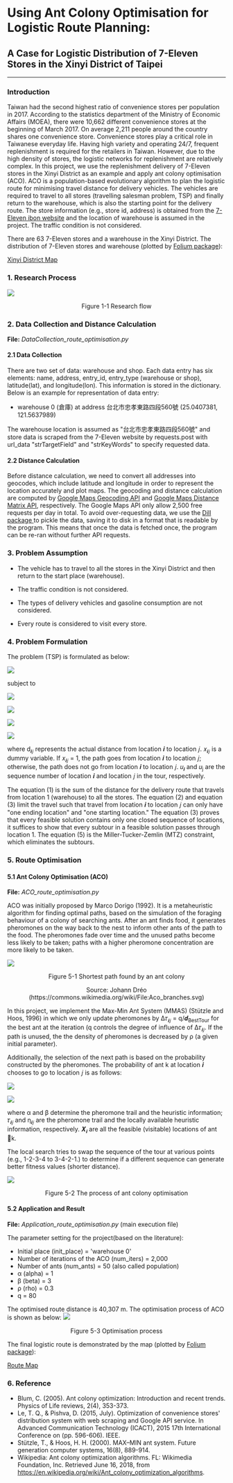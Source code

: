# Using Ant Colony Optimisation for Logistic Route Planning: #
## A Case for Logistic Distribution of 7-Eleven Stores in the Xinyi District of Taipei ##
----------
### Introduction ###
Taiwan had the second highest ratio of convenience stores per population in 2017. According to the statistics department of the Ministry of Economic Affairs (MOEA), there were 10,662 different convenience stores at the beginning of March 2017. On average 2,211 people around the country shares one convenience store. Convenience stores play a critical role in Taiwanese everyday life.
Having high variety and operating 24/7, frequent replenishment is required for the retailers in Taiwan. However, due to the high density of stores, the logistic networks for replenishment are relatively complex. In this project, we use the replenishment delivery of 7-Eleven stores in the Xinyi District as an example and apply ant colony optimisation (ACO). ACO is a population-based evolutionary algorithm to plan the logistic route for minimising travel distance for delivery vehicles. The vehicles are required to travel to all stores (travelling salesman problem, TSP) and finally return to the warehouse, which is also the starting point for the delivery route. The store information (e.g., store id, address) is obtained from the [7-Eleven ibon website](https://www.ibon.com.tw) and the location of warehouse is assumed in the project. The traffic condition is not considered.

There are 63 7-Eleven stores and a warehouse in the Xinyi District. The distribution of 7-Eleven stores and warehouse (plotted by [Folium package](http://folium.readthedocs.io/en/latest/)):

[Xinyi District Map](https://cdn.rawgit.com/linminbin/DEDA_Class_SS2018/c3d4e0c8/Min-Bin%20Lin/Route%20Optimisation/xinyi_map/index.html)

### 1. Research Process ###

![](pic/research.png)

<p align="center">
Figure 1-1 Research flow
</p>

### 2. Data Collection and Distance Calculation ###

**File:**
*DataCollection_route_optimisation.py*

#### 2.1 Data Collection ####
There are two set of data: warehouse and shop. Each data entry has six elements: name, address, entry_id, entry_type (warehouse or shop), latitude(lat), and longitude(lon). This information is stored in the dictionary. Below is an example for representation of data entry:

- warehouse 0 (倉庫) at address 台北市忠孝東路四段560號 (25.0407381, 121.5637989)

The warehouse location is assumed as "台北市忠孝東路四段560號" and store data is scraped from the 7-Eleven website by requests.post with url_data "strTargetField" and "strKeyWords" to specify requested data.

#### 2.2 Distance Calculation ####
Before distance calculation, we need to convert all addresses into geocodes, which include latitude and longitude in order to  represent the location accurately and plot maps. The geocoding and distance calculation are computed by [Google Maps Geocoding API](https://developers.google.com/maps/documentation/geocoding/start?hl=zh-tw) and [Google Maps Distance Matrix API](https://developers.google.com/maps/documentation/distance-matrix/intro?hl=zh-tw), respectively. The Google Maps API only allow  2,500 free requests per day in total. To avoid over-requesting data, we use the [Dill package ](https://pypi.org/project/dill/) to pickle the data, saving it to disk in a format that is readable by the program. This means that once the data is fetched once, the program can be re-ran without further API requests.

### 3. Problem Assumption ###
- The vehicle has to travel to all the stores in the Xinyi District and then return to the start place (warehouse).

- The traffic condition is not considered.

- The types of delivery vehicles and gasoline consumption are not considered.

- Every route is considered to visit every store.

### 4. Problem Formulation ###
The problem (TSP) is formulated as below:

![](svgs/859dd0499d602687f9c141d045454ad1.svg)

subject to

![](svgs/46883a4fb678d10d068bf9a1b40979e1.svg)

![](svgs/8adf0213d561dc9e98f8f5a4b8ba002b.svg)

![](svgs/bbea2cf60526cf83c9907b1824b1e370.svg)

![](svgs/d88243e88a0ff3f40d846c69e619e4f7.svg)

where d<sub>𝒊𝑗</sub> represents the actual distance from  location 𝒊 to location 𝑗. 𝑥<sub>𝒊𝑗</sub> is a dummy variable. If 𝑥<sub>𝒊𝑗</sub> = 1, the path goes from  location 𝒊 to location 𝑗; otherwise, the path does not go from location 𝒊 to location 𝑗. 𝑢<sub>𝒊</sub> and 𝑢<sub>j</sub>  are the sequence number of location 𝒊 and location 𝑗 in the tour, respectively.

The equation (1) is the sum of the distance for the delivery route that travels from location 1 (warehouse) to all the stores. The equation (2) and equation (3) limit the travel such that travel from location 𝒊 to location 𝑗 can only have "one ending location" and "one starting location." The equation (3) proves that every feasible solution contains only one closed sequence of locations,  it suffices to show that every subtour in a feasible solution passes through location 1. The equation (5) is the Miller-Tucker-Zemlin (MTZ) constraint, which eliminates the subtours.

### 5. Route Optimisation ###
#### 5.1 Ant Colony Optimisation (ACO) ####

**File:**
*ACO_route_optimisation.py*

ACO was initially proposed by  Marco Dorigo (1992). It is a metaheuristic algorithm for finding optimal paths, based on the simulation of the foraging behaviour of a colony of searching ants. After an ant finds food, it generates pheromones on the way back to the nest to inform other ants of the path to the food. The pheromones fade over time and the unused paths become less likely to be taken; paths with a higher pheromone concentration are more likely to be taken.

![](pic/ant.png)
<p align="center">
Figure 5-1 Shortest path found by an ant colony
</p>
<p align="center">
Source: Johann Dréo (https://commons.wikimedia.org/wiki/File:Aco_branches.svg)
</p>


In this project, we implement the Max-Min Ant System (MMAS) (Stützle and Hoos, 1996) in which we only update pheromones by Δ𝜏<sub>𝒊𝑗</sub> = q/𝒅<sub>BestTour</sub> for the best ant at the iteration (q controls the degree of influence of Δ𝜏<sub>𝒊𝑗</sub>. If the path is unused, the the density of pheromones is decreased by ρ (a given initial parameter).  

Additionally, the selection of the next path is based on the probability constructed by the pheromones. The probability of ant k at location 𝒊 chooses to go to location 𝑗 is as follows:

![](svgs/e1c266efd778e39f0e575dcfca83e753.svg)

![](svgs/a2ff07f6cfd19f84cc40b4bdfaa7454b.svg)

where α and β determine the pheromone trail and the heuristic information; 𝜏<sub>𝒊𝑗</sub> and η<sub>𝒊𝑗</sub> are the pheromone trail and the locally available heuristic information, respectively. 𝑿<sub>𝒊</sub> are all  the feasible (visitable) locations of ant 􏰯k.

The local search tries to swap the sequence of the tour at various points (e.g., 1-2-3-4 to 3-4-2-1.) to determine if a different sequence can generate better fitness values (shorter distance).

![](pic/ACO.png)
<p align="center">
Figure 5-2 The process of ant colony optimisation
</p>

#### 5.2 Application and Result ####
**File:**
*Application_route_optimisation.py* (main execution file)

The parameter setting for the project(based on the literature):


- Initial place (init_place) = 'warehouse 0'
- Number of iterations of the ACO (num_iters) = 2,000
- Number of ants (num_ants) = 50 (also called population)
- α (alpha) = 1
- β (beta) = 3
- ρ (rho) = 0.3
- q = 80

The optimised route distance is 40,307 m. The optimisation process of ACO is shown as below:
![](pic/optimisation.png)
<p align="center">
Figure 5-3 Optimisation process
</p>

The final logistic route is demonstrated by the map (plotted by [Folium package](http://folium.readthedocs.io/en/latest/)):

[Route Map](https://cdn.rawgit.com/linminbin/DEDA_Class_SS2018/07a1a29c/Min-Bin%20Lin/Route%20Optimisation/index.html)




### 6. Reference ###

- Blum, C. (2005). Ant colony optimization: Introduction and recent trends. Physics of Life reviews, 2(4), 353-373.
- Le, T. Q., & Pishva, D. (2015, July). Optimization of convenience stores' distribution system with web scraping and Google API service. In Advanced Communication Technology (ICACT), 2015 17th International Conference on (pp. 596-606). IEEE.
- Stützle, T., & Hoos, H. H. (2000). MAX–MIN ant system. Future generation computer systems, 16(8), 889-914.
- Wikipedia: Ant colony optimization algorithms. FL: Wikimedia Foundation, Inc. Retrieved June 16, 2018, from https://en.wikipedia.org/wiki/Ant_colony_optimization_algorithms.
